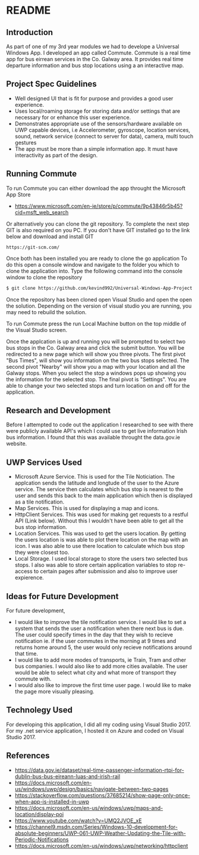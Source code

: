 # README

## Introduction
As part of one of my 3rd year modules we had to develope a Universal Windows App. I developed an app called Commute.
Commute is a real time app for bus eirrean services in the Co. Galway area. It provides real time departure information and
bus stop locations using a an interactive map.

## Project Spec Guidelines

- Well designed UI that is fit for purpose and provides a good user experience.
- Uses local/roaming storage for storing data and/or settings that are necessary for or enhance this user experience.
- Demonstrates appropriate use of the sensors/hardware available on UWP capable devices, i.e Accelerometer, gyroscope, location services,
sound, network service (connect to server for data), camera, multi touch gestures
- The app must be more than a simple information app.  It must have interactivity as part of the design.

## Running Commute

To run Commute you can either download the app throught the Microsoft App Store

- https://www.microsoft.com/en-ie/store/p/commute/9p43846r5b45?cid=msft_web_search

Or alternatively you can clone the git repository. To complete the next step GIT is also required on you PC. If you don't have GIT installed go to the link below and download and install GIT

    https://git-scm.com/

Once both has been installed you are ready to clone the go application
To do this open a console window and navigate to the folder you which to clone the application into.
Type the following command into the console window to clone the repository
```sh
$ git clone https://github.com/kevind992/Universal-Windows-App-Project.git
```  
Once the repository has been cloned open Visual Studio and open the open the solution. Depending on the version of visual studio you are running, you may need to rebuild the solution. 

To run Commute press the run Local Machine button on the top middle of the Visual Studio screen. 

Once the applcation is up and running you will be prompted to select two bus stops in the Co. Galway area and click the submit button.
You will be redirected to a new page which will show you three pivots. The first pivot "Bus Times", will show you information on the two bus stops selected. The second pivot "Nearby" will show you a map with your location and all the Galway stops. When you select the stop a windows pops up showing you the information for the selected stop. The final pivot is "Settings". You are able to change your two selected stops and turn location on and off for the application.
## Research and Development
Before I attempted to code out the application I researched to see with there were publicly available API's which I could use to get live information Irish bus information. I found that this was available throught the data.gov.ie website. 
## UWP Services Used
- Microsoft Azure Service. This is used for the Tile Noticiation. The applcation sends the latitude and longtude of the user to the Azure service. The service then calculates which bus stop is nearest to the user and sends this back to the main application which then is displayed as a tile notification.
- Map Services. This is used for displaying a map and icons. 
- HttpClient Services. This was used for making get requests to a restful API (Link below). Without this I wouldn't have been able to get all the bus stop information. 
- Location Services. This was used to get the users location. By getting the users location is was able to plot there location on the map with an icon. I was also able to use there location to calculate which bus stop they were closest too.
- Local Storage. I used local storage to store the users two selected bus stops. I also was able to store certain application variables to stop re-access to certain pages after submission and also to improve user expierence.   
## Ideas for Future Development
For future development,
- I would like to improve the tile notification service. I would like to set a system that sends the user a notification when there next bus is due. The user could specify times in the day that they wish to recieve notification ie. if the user commutes in the morning at 9 times and returns home around 5, the user would only recieve notifications around that time.
- I would like to add more modes of transports, ie Train, Tram and other bus companies. I would also like to add more cities available. The user would be able to select what city and what more of transport they commute with.
- I would also like to improve the first time user page. I would like to make the page more visually pleasing.
## Technolegy Used
For developing this application, I did all my coding using Visual Studio 2017.
For my .net service application, I hosted it on Azure and coded on Visual Studio 2017.
## References
- https://data.gov.ie/dataset/real-time-passenger-information-rtpi-for-dublin-bus-bus-eireann-luas-and-irish-rail
- https://docs.microsoft.com/en-us/windows/uwp/design/basics/navigate-between-two-pages
- https://stackoverflow.com/questions/37685214/show-page-only-once-when-app-is-installed-in-uwp
- https://docs.microsoft.com/en-us/windows/uwp/maps-and-location/display-poi
- https://www.youtube.com/watch?v=UMQ2JVOE_xE
- https://channel9.msdn.com/Series/Windows-10-development-for-absolute-beginners/UWP-061-UWP-Weather-Updating-the-Tile-with-Periodic-Notifications
- https://docs.microsoft.com/en-us/windows/uwp/networking/httpclient
